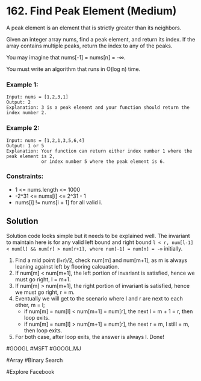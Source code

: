 # 162. Find Peak Element (Medium)

A peak element is an element that is strictly greater than its neighbors.

Given an integer array nums, find a peak element, and return its index. If the array contains multiple peaks, return the index to any of the peaks.

You may imagine that nums[-1] = nums[n] = -∞.

You must write an algorithm that runs in O(log n) time.

### Example 1:

```
Input: nums = [1,2,3,1]
Output: 2
Explanation: 3 is a peak element and your function should return the index number 2.
```

### Example 2:

```
Input: nums = [1,2,1,3,5,6,4]
Output: 1 or 5
Explanation: Your function can return either index number 1 where the peak element is 2,
             or index number 5 where the peak element is 6.
```

### Constraints:

- 1 <= nums.length <= 1000
- -2^31 <= nums[i] <= 2^31 - 1
- nums[i] != nums[i + 1] for all valid i.

## Solution

Solution code looks simple but it needs to be explained well. The invariant to maintain here is for any valid left bound and right bound `l < r, num[l-1] < num[l] && num[r] > num[r+1], where num[-1] = num[n] = -∞` initially.

1. Find a mid point (l+r)/2, check num[m] and num[m+1], as m is always leaning against left by flooring calcuation.
2. If num[m] < num[m+1], the left portion of invariant is satisfied, hence we must go right, l = m+1.
3. If num[m] > num[m+1], the right portion of invariant is satisfied, hence we must go right, r = m.
4. Eventually we will get to the scenario where l and r are next to each other, m = l;
   - if num[m] = num[l] < num[m+1] = num[r], the next l = m + 1 = r, then loop exits.
   - if num[m] = num[l] > num[m+1] = num[r], the next r = m, l still = m, then loop exits.
5. For both case, after loop exits, the answer is always l. Done!

#GOOGL #MSFT
#GOOGL.MJ

#Array #Binary Search

#Explore Facebook
